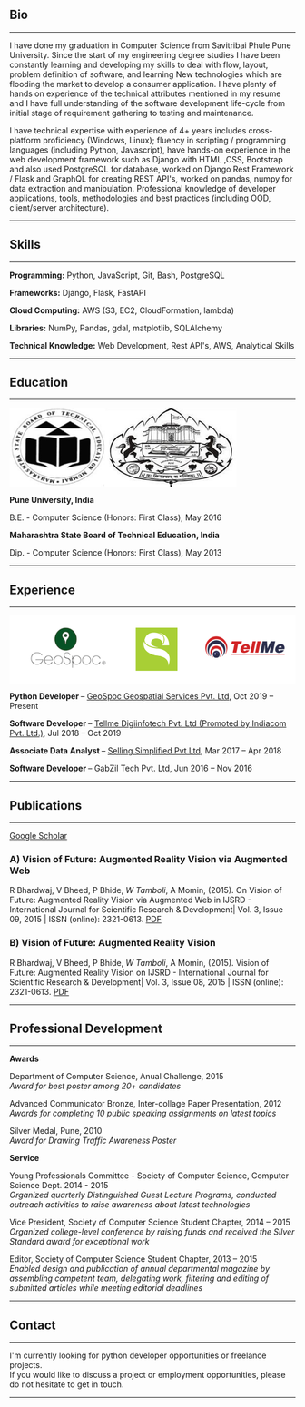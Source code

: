 ## Bio

---
I have done my graduation in Computer Science from Savitribai Phule Pune University. Since the start of my engineering degree studies I have been constantly learning and developing my skills to deal with flow, layout, problem definition of software, and learning New technologies which are flooding the market to develop a consumer application. I have plenty of hands on experience of the technical attributes mentioned in my resume and I have full understanding of the software development life-cycle from initial stage of requirement gathering to testing and maintenance.

I have technical expertise with experience of 4+ years includes cross-platform proficiency (Windows, Linux); fluency in scripting / programming languages (including Python, Javascript), have hands-on experience in the web development framework such as Django with HTML ,CSS, Bootstrap and also used PostgreSQL for database, worked on Django Rest Framework / Flask and GraphQL for creating REST API's, worked on pandas, numpy for data extraction and manipulation. Professional knowledge of developer applications, tools, methodologies and best practices (including OOD, client/server architecture).

---

## Skills

---

**Programming:** Python, JavaScript, Git, Bash, PostgreSQL

**Frameworks:** Django, Flask, FastAPI

**Cloud Computing:** AWS (S3, EC2, CloudFormation, lambda)

**Libraries:** NumPy, Pandas, gdal, matplotlib, SQLAlchemy

**Technical Knowledge:** Web Development, Rest API's, AWS, Analytical Skills

---

## Education

---

<img src="images/uni.jpg?raw=true" align="middle" width="400" height="140" alt="uni logos">

<b> Pune University, India </b>

B.E.  - Computer Science (Honors: First Class),			 		            May 2016

<b> Maharashtra State Board of Technical Education, India </b>

Dip.  - Computer Science (Honors: First Class),			 		            May 2013

---

## Experience

---

<img src="images/experience.png?raw=true" align="middle" width="700" height="120" alt="experience logos">

<b> Python Developer </b> – [GeoSpoc Geospatial Services Pvt. Ltd](https://geospoc.com/), Oct 2019 – Present

<b> Software Developer </b> – [Tellme Digiinfotech Pvt. Ltd (Promoted by Indiacom Pvt. Ltd.)](https://youtellme.ai/), Jul 2018 – Oct 2019

<b> Associate Data Analyst </b> – [Selling Simplified Pvt Ltd](https://sellingsimplified.com/), Mar 2017 – Apr 2018 

<b> Software Developer </b> – GabZil Tech Pvt. Ltd, Jun 2016 – Nov 2016

---

## Publications

---

[Google Scholar](https://scholar.google.com/citations?view_op=list_works&hl=en&user=lzGlBzQAAAAJ)


### A)	Vision of Future: Augmented Reality Vision via Augmented Web

R Bhardwaj, V Bheed, P Bhide, *W Tamboli*, A Momin, (2015). On Vision of Future: Augmented Reality Vision via Augmented Web in IJSRD - International Journal for Scientific Research & Development| Vol. 3, Issue 09, 2015 | ISSN (online): 2321-0613. [PDF](./pdf/Vision1.pdf)

### B)	Vision of Future: Augmented Reality Vision

R Bhardwaj, V Bheed, P Bhide, *W Tamboli*, A Momin, (2015). Vision of Future: Augmented Reality Vision on IJSRD - International Journal for Scientific Research & Development| Vol. 3, Issue 08, 2015 | ISSN (online): 2321-0613. [PDF](./pdf/Vision2.pdf)

---

## Professional Development

---

**Awards**

Department of Computer Science,  			                                        Anual Challenge, 2015 <br/>
<i> Award for best poster among 20+ candidates </i>

Advanced Communicator Bronze,  					                                    Inter-collage Paper Presentation, 2012 <br/>
<i> Awards for completing 10 public speaking assignments on latest topics </i>

Silver Medal,                                                                       Pune, 2010 <br/>
<i> Award for Drawing Traffic Awareness Poster </i>

**Service**

Young Professionals Committee - Society of Computer Science,                        Computer Science Dept. 2014 - 2015 <br/>
<i> Organized quarterly Distinguished Guest Lecture Programs, conducted outreach activities to raise awareness about latest technologies </i>  

Vice President, 	                                                                Society of Computer Science Student Chapter, 2014 – 2015 <br/>
<i> Organized college-level conference by raising funds and received the Silver Standard award for exceptional work  </i>  

Editor, 	                                                                        Society of Computer Science Student Chapter, 2013 – 2015 <br/>
<i> Enabled design and publication of annual departmental magazine by assembling competent team, delegating work, filtering and editing of submitted articles while meeting editorial deadlines </i>

---
## Contact

---

  I'm currently looking for python developer opportunities or freelance projects.<br/>
  If you would like to discuss a project or employment opportunities, please do not hesitate to get in touch.

---